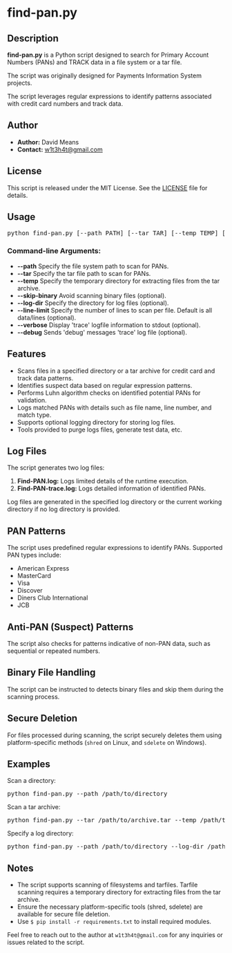# find-pan.py

## Description

**find-pan.py** is a Python script designed to search for Primary Account Numbers (PANs) and TRACK data in a file system or a tar file.

The script was originally designed for Payments Information System projects.<br>
 
The script leverages regular expressions to identify patterns associated with credit card numbers and track data.

## Author

- **Author:** David Means
- **Contact:** w1t3h4t@gmail.com

## License

This script is released under the MIT License. See the [LICENSE](LICENSE) file for details.

## Usage

<pre>
python find-pan.py [--path PATH] [--tar TAR] [--temp TEMP] [--log-dir LOG_DIR] [--skip-binary]  [--verbose] [--debug]
</pre>

### Command-line Arguments:

- **--path** Specify the file system path to scan for PANs.
- **--tar** Specify the tar file path to scan for PANs.
- **--temp** Specify the temporary directory for extracting files from the tar archive.
- **--skip-binary** Avoid scanning binary files (optional).
- **--log-dir** Specify the directory for log files (optional).
- **--line-limit** Specify the number of lines to scan per file.  Default is all data/lines (optional). 
- **--verbose** Display 'trace' logfile information to stdout (optional).
- **--debug** Sends 'debug' messages 'trace' log file (optional). 

## Features

- Scans files in a specified directory or a tar archive for credit card and track data patterns.
- Identifies suspect data based on regular expression patterns.
- Performs Luhn algorithm checks on identified potential PANs for validation.
- Logs matched PANs with details such as file name, line number, and match type.
- Supports optional logging directory for storing log files.
- Tools provided to purge logs files, generate test data, etc.

## Log Files

The script generates two log files:

1. **Find-PAN.log:** Logs limited details of the runtime execution.
2. **Find-PAN-trace.log:** Logs detailed information of identified PANs.

Log files are generated in the specified log directory or the current working directory if no log directory is provided.

## PAN Patterns

The script uses predefined regular expressions to identify PANs. Supported PAN types include:

- American Express
- MasterCard
- Visa
- Discover
- Diners Club International
- JCB

## Anti-PAN (Suspect) Patterns

The script also checks for patterns indicative of non-PAN data, such as sequential or repeated numbers.

## Binary File Handling

The script can be instructed to detects binary files and skip them during the scanning process.

## Secure Deletion

For files processed during scanning, the script securely deletes them using platform-specific methods (``shred`` on Linux, and ``sdelete`` on Windows).

## Examples

Scan a directory:

<pre>
python find-pan.py --path /path/to/directory
</pre>

Scan a tar archive:

<pre>
python find-pan.py --tar /path/to/archive.tar --temp /path/to/temporary/directory
</pre>

Specify a log directory:

<pre>
python find-pan.py --path /path/to/directory --log-dir /path/to/logs
</pre>

## Notes

- The script supports scanning of filesystems and tarfiles.  Tarfile scanning requires a temporary directory for extracting files from the tar archive.
- Ensure the necessary platform-specific tools (shred, sdelete) are available for secure file deletion.
- Use `$ pip install -r requirements.txt` to install required modules.

Feel free to reach out to the author at `w1t3h4t@gmail.com` for any inquiries or issues related to the script.